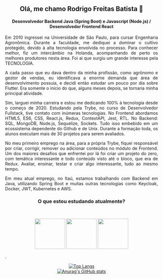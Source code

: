 <h2 align=center> Olá, me chamo Rodrigo Freitas Batista 🤘</h2>

<h4 align=center> Desenvolvedor Backend Java (Spring Boot) e Javascript (Node.js) / Desenvolvedor Frontend React </h4>

 <p align=justify> Em 2010 ingressei na Universidade de São Paulo, para cursar Engenharia Agronômica. Durante a faculdade, me dediquei a dominar o cultivo protegido, devido à alta tecnologia envolvida no processo. Para conhecer melhor, fiz um intercâmbio na Holanda, acompanhando de perto os melhores produtores nesta área. Foi ai que surgiu um grande interesse pela TECNOLOGIA.
 </p>
 <p align=justify> A cada passo que eu dava dentro da minha profissão, como agrônomo e gestor de vendas, eu identificava a enorme demanda que área de desenvolvimento possuia, e decidi então estudar um pouco por dia sobre Flutter. Era somente o início do que, alguns meses depois, se tornaria minha principal atividade.
  </p>
  <p align=justify> Sim, larguei minha carreira e estou me dedicando 100% à tecnologia desde o começo de 2020. Estudando pela Trybe, no curso de Desenvolvedor Fullstack, tive contato com inúmeras tecnologias. No Frontend abordamos HTML5, ES6, CSS, React.js, Redux, ContextAPI, Jest, RTL. No Backend: SQL, MongoDB, Node.js, Sequelize, Sockets. Tudo isso embebido em um ecossistema dependente do Github e de Unix. Durante a formação toda, os alunos executam mais de 30 projetos para serem avaliados.
  </p>
  <p align=justify> No meu primeiro emprego na área, para a própria Trybe, fiquei responsável por criar, corrigir, remover ou adicionar conteúdos no módulo de Frontend. Um dos maiores desafios que enfrentei por lá foi criar um projeto do zero, com temática interessante e todo conteúdo visto até o bloco, que era de Redux. Avaliar, ensinar, testar e criar algo interessante, tudo ao mesmo tempo.
  </p>
  
  <p align=justify> Em meu atual emprego, no Itaú, estamos trabalhando com Backend em Java, utilizando Spring Boot e muitas outras tecnologias como Keycloak, Docker, JWT, Kubernetes e AWS.
  </p>
  
<h3 align=center>O que estou estudando atualmente?</h3>
<br>
<p align=center>
  <img width=100 src="https://upload.wikimedia.org/wikipedia/commons/thumb/9/93/Amazon_Web_Services_Logo.svg/1024px-Amazon_Web_Services_Logo.svg.png" />
  <img width=100 src="https://miro.medium.com/max/8642/1*iIXOmGDzrtTJmdwbn7cGMw.png" />
  <img width=100 src="https://cdn.iconscout.com/icon/free/png-256/docker-226091.png" />
</p>

.<p align=center>
  [![Top Langs](https://github-readme-stats.vercel.app/api/top-langs/?username=rfreitasbatista&layout=compact&theme=dracula)](https://github.com/anuraghazra/github-readme-stats)
  <br>
  [![Anurag's GitHub stats](https://github-readme-stats.vercel.app/api?username=rfreitasbatista&hide=stars&theme=dracula)](https://github.com/anuraghazra/github-readme-stats)
</p>

